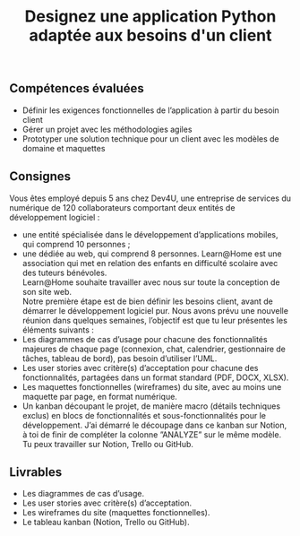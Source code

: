 <h1 align="center">Designez une application Python adaptée aux besoins d'un client</h1><br>
  
## Compétences évaluées

- Définir les exigences fonctionnelles de l’application à partir du besoin client
- Gérer un projet avec les méthodologies agiles
- Prototyper une solution technique pour un client avec les modèles de domaine et maquettes


## Consignes

Vous êtes employé depuis 5 ans chez Dev4U, une entreprise de services du numérique de 120 collaborateurs comportant deux entités de développement logiciel  : 
- une entité spécialisée dans le développement d’applications mobiles, qui comprend 10 personnes  ;
- une dédiée au web, qui comprend 8 personnes. 
Learn@Home est une association qui met en relation des enfants en difficulté scolaire avec des tuteurs bénévoles.<br>
Learn@Home souhaite travailler avec nous sur toute la conception de son site web. <br>
Notre première étape est de bien définir les besoins client, avant de démarrer le développement logiciel pur. Nous avons prévu une nouvelle réunion dans quelques semaines, l’objectif est que tu leur présentes les éléments suivants  : 
- Les diagrammes de cas d’usage pour chacune des fonctionnalités majeures de chaque page (connexion, chat, calendrier, gestionnaire de tâches, tableau de bord), pas besoin d’utiliser l’UML.
- Les user stories avec critère(s) d’acceptation pour chacune des fonctionnalités, partagées dans un format standard (PDF, DOCX, XLSX).
- Les maquettes fonctionnelles (wireframes) du site, avec au moins une maquette par page, en format numérique.
- Un kanban découpant le projet, de manière macro (détails techniques exclus) en blocs de fonctionnalités et sous-fonctionnalités pour le développement. J’ai démarré le découpage dans ce kanban sur Notion, à toi de finir de compléter la colonne ”ANALYZE” sur le même modèle. Tu peux travailler sur Notion, Trello ou GitHub.


## Livrables
- Les diagrammes de cas d’usage.
- Les user stories avec critère(s) d’acceptation.
- Les wireframes du site (maquettes fonctionnelles).
- Le tableau kanban (Notion, Trello ou GitHub).


